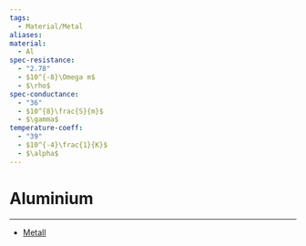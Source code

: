 ```yaml
---
tags:
  - Material/Metal
aliases: 
material:
  - Al
spec-resistance:
  - "2.78"
  - $10^{-8}\Omega m$
  - $\rho$
spec-conductance:
  - "36"
  - $10^{8}\frac{S}{m}$
  - $\gamma$
temperature-coeff:
  - "39"
  - $10^{-4}\frac{1}{K}$
  - $\alpha$
---
```


# Aluminium

---

- [Metall](../../Chemie/Metallbindung.md)